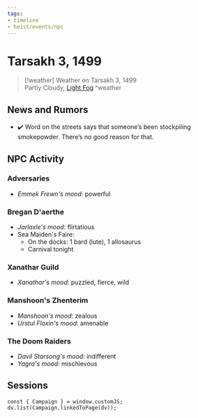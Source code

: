 ```yaml
---
tags:
- timeline
- heist/events/npc
---
```

# Tarsakh 3, 1499

> [!weather] Weather on Tarsakh 3, 1499  
> Partly Cloudy, [Light Fog](../waterdeep/waterdeep-weather.md#Light%20Fog)
^weather

## News and Rumors
- ✔️  Word on the streets says that someone’s been stockpiling smokepowder. There’s no good reason for that.

## NPC Activity

### Adversaries
- *Emmek Frewn's mood*: powerful

### Bregan D'aerthe
- *Jarlaxle's mood*: flirtatious  
- Sea Maiden's Faire: 
    - On the docks: 1 bard (lute), 1 allosaurus
    - Carnival tonight

### Xanathar Guild
- *Xanathar's mood*: puzzled, fierce, wild

### Manshoon's Zhenterim
- *Manshoon's mood*: zealous
- *Urstul Floxin's mood*: amenable

### The Doom Raiders
- *Davil Starsong's mood*: indifferent
- *Yagra's mood*: mischievous

## Sessions
```dataviewjs
const { Campaign } = window.customJS;
dv.list(Campaign.linkedToPage(dv));
```